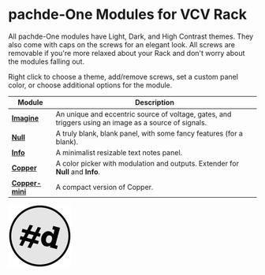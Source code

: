 # pachde-One Modules for VCV Rack

All pachde-One modules have Light, Dark, and High Contrast themes.
They also come with caps on the screws for an elegant look.
All screws are removable if you're more relaxed about your Rack and don't worry about the modules falling out.

Right click to choose a theme, add/remove screws, set a custom panel color, or choose additional options for the module.

| Module | Description |
| -- | -- |
| **[Imagine](Imagine.md)** | An unique and eccentric source of voltage, gates, and triggers using an image as a source of signals. |
| **[Null](Null.md)** | A truly blank, blank panel, with some fancy features (for a blank). |
| **[Info](Info.md)** | A minimalist resizable text notes panel. |
| **[Copper](Copper.md)** | A color picker with modulation and outputs. Extender for **Null** and **Info**. |
| **[Copper-mini](Copper-mini.md)** | A compact version of Copper. |

![pachde (#d) Logo](Logo.svg)
